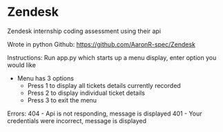 # Zendesk
Zendesk internship coding assessment using their api

Wrote in python
Github: https://github.com/AaronR-spec/Zendesk

Instructions:
  Run app.py which starts up a menu display, enter option you would like
 - Menu has 3 options
    - Press 1 to display all tickets details currently recorded
    - Press 2 to display individual ticket details
    - Press 3 to exit the menu 

Errors:
  404 - Api is not responding, message is displayed
  401 - Your credentials were incorrect, message is displayed 
